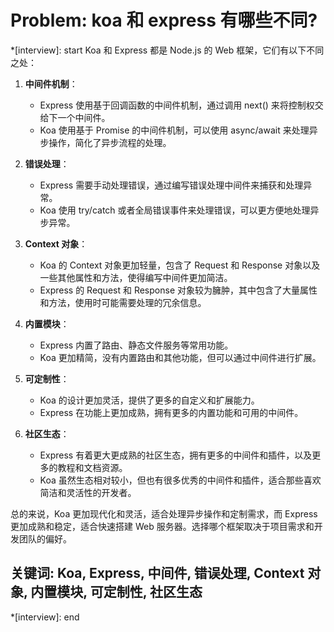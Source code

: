 # Problem: koa 和 express 有哪些不同?

*[interview]: start
Koa 和 Express 都是 Node.js 的 Web 框架，它们有以下不同之处：

1. **中间件机制**：
   - Express 使用基于回调函数的中间件机制，通过调用 next() 来将控制权交给下一个中间件。
   - Koa 使用基于 Promise 的中间件机制，可以使用 async/await 来处理异步操作，简化了异步流程的处理。

2. **错误处理**：
   - Express 需要手动处理错误，通过编写错误处理中间件来捕获和处理异常。
   - Koa 使用 try/catch 或者全局错误事件来处理错误，可以更方便地处理异步异常。

3. **Context 对象**：
   - Koa 的 Context 对象更加轻量，包含了 Request 和 Response 对象以及一些其他属性和方法，使得编写中间件更加简洁。
   - Express 的 Request 和 Response 对象较为臃肿，其中包含了大量属性和方法，使用时可能需要处理的冗余信息。

4. **内置模块**：
   - Express 内置了路由、静态文件服务等常用功能。
   - Koa 更加精简，没有内置路由和其他功能，但可以通过中间件进行扩展。

5. **可定制性**：
   - Koa 的设计更加灵活，提供了更多的自定义和扩展能力。
   - Express 在功能上更加成熟，拥有更多的内置功能和可用的中间件。
   
6. **社区生态**：
   - Express 有着更大更成熟的社区生态，拥有更多的中间件和插件，以及更多的教程和文档资源。
   - Koa 虽然生态相对较小，但也有很多优秀的中间件和插件，适合那些喜欢简洁和灵活性的开发者。

总的来说，Koa 更加现代化和灵活，适合处理异步操作和定制需求，而 Express 更加成熟和稳定，适合快速搭建 Web 服务器。选择哪个框架取决于项目需求和开发团队的偏好。

## 关键词: Koa, Express, 中间件, 错误处理, Context 对象, 内置模块, 可定制性, 社区生态
*[interview]: end
